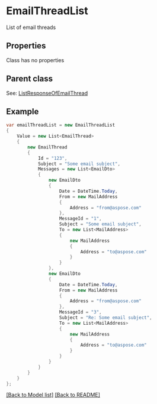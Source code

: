 # EmailThreadList
List of email threads             

## Properties
Class has no properties

## Parent class

See: [ListResponseOfEmailThread](ListResponseOfEmailThread.md)

## Example
```csharp
var emailThreadList = new EmailThreadList
{
    Value = new List<EmailThread>
    {
        new EmailThread
        {
            Id = "123",
            Subject = "Some email subject",
            Messages = new List<EmailDto>
            {
                new EmailDto
                {
                    Date = DateTime.Today,
                    From = new MailAddress
                    {
                        Address = "from@aspose.com"
                    },
                    MessageId = "1",
                    Subject = "Some email subject",
                    To = new List<MailAddress>
                    {
                        new MailAddress
                        {
                            Address = "to@aspose.com"
                        }
                    }
                },
                new EmailDto
                {
                    Date = DateTime.Today,
                    From = new MailAddress
                    {
                        Address = "from@aspose.com"
                    },
                    MessageId = "3",
                    Subject = "Re: Some email subject",
                    To = new List<MailAddress>
                    {
                        new MailAddress
                        {
                            Address = "to@aspose.com"
                        }
                    }
                }
            }
        }
    }
};
```

[[Back to Model list]](Models.md) [[Back to README]](README.md)

